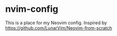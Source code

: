 # nvim-config
This is a place for my Neovim config. Inspired by https://github.com/LunarVim/Neovim-from-scratch

